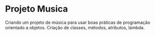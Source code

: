 # Projeto Musica
Criando um projeto de música para usar boas práticas de programação orientado a objetos. Criação de classes, métodos, atributos, lambda.
